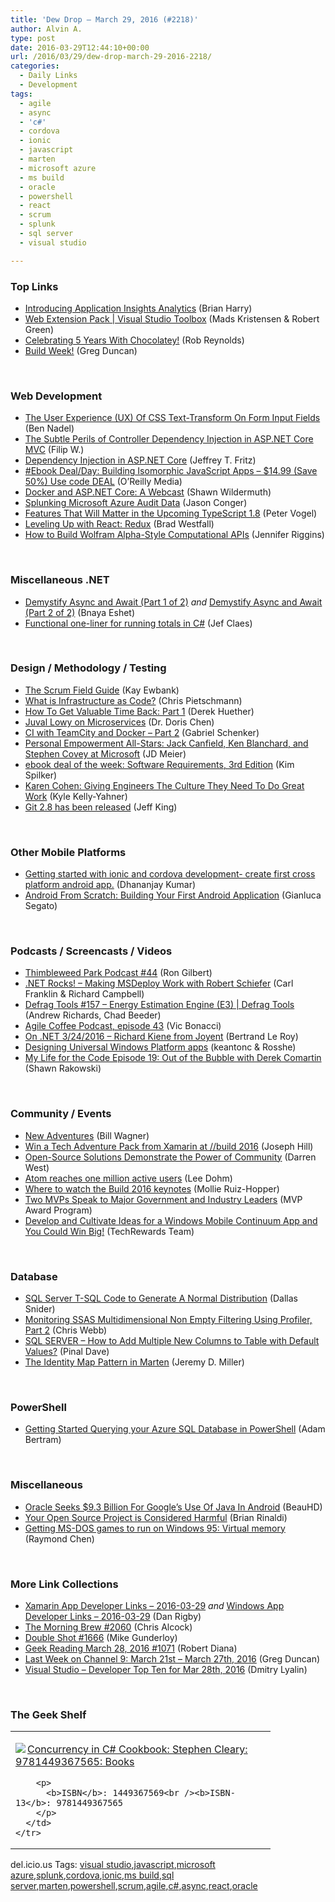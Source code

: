 ```yaml
---
title: 'Dew Drop – March 29, 2016 (#2218)'
author: Alvin A.
type: post
date: 2016-03-29T12:44:10+00:00
url: /2016/03/29/dew-drop-march-29-2016-2218/
categories:
  - Daily Links
  - Development
tags:
  - agile
  - async
  - 'c#'
  - cordova
  - ionic
  - javascript
  - marten
  - microsoft azure
  - ms build
  - oracle
  - powershell
  - react
  - scrum
  - splunk
  - sql server
  - visual studio

---
```

### <a name="top"></a>Top Links

  * <a href="https://blogs.msdn.microsoft.com/bharry/2016/03/28/introducing-application-analytics/" target="_blank">Introducing Application Insights Analytics</a> (Brian Harry)
  * <a href="https://channel9.msdn.com/Shows/Visual-Studio-Toolbox/Web-Extension-Pack?WT.mc_id=DX_MVP4025064" target="_blank">Web Extension Pack | Visual Studio Toolbox</a> (Mads Kristensen & Robert Green)
  * <a href="http://feedproxy.google.com/~r/robz/~3/ybiWHKb-M_Y/celebrating-5-years-with-chocolatey.aspx" target="_blank">Celebrating 5 Years With Chocolatey!</a> (Rob Reynolds)
  * <a href="https://channel9.msdn.com/coding4fun/blog/Build-Week?WT.mc_id=DX_MVP4025064" target="_blank">Build Week!</a> (Greg Duncan)

&nbsp;

### <a name="web"></a>Web Development

  * <a href="http://www.bennadel.com/blog/3061-the-user-experience-ux-of-css-text-transform-on-form-input-fields.htm" target="_blank">The User Experience (UX) Of CSS Text-Transform On Form Input Fields</a> (Ben Nadel)
  * <a href="http://www.strathweb.com/2016/03/the-subtle-perils-of-controller-dependency-injection-in-asp-net-core-mvc/" target="_blank">The Subtle Perils of Controller Dependency Injection in ASP.NET Core MVC</a> (Filip W.)
  * <a href="https://blogs.msdn.microsoft.com/webdev/2016/03/28/dependency-injection-in-asp-net-core/" target="_blank">Dependency Injection in ASP.NET Core</a> (Jeffrey T. Fritz)
  * <a href="http://feedproxy.google.com/~r/oreilly/news/~3/9_n3UYZnDIY/0636920042846.do" target="_blank">#Ebook Deal/Day: Building Isomorphic JavaScript Apps &#8211; $14.99 (Save 50%) Use code DEAL</a> (O&#8217;Reilly Media)
  * <a href="http://wildermuth.com/2016/03/28/Docker_and_ASP_NET_Core_A_Webcast" target="_blank">Docker and ASP.NET Core: A Webcast</a> (Shawn Wildermuth)
  * <a href="http://blogs.splunk.com/2016/03/28/splunking-microsoft-azure-audit-data/" target="_blank">Splunking Microsoft Azure Audit Data</a> (Jason Conger)
  * <a href="https://visualstudiomagazine.com/articles/2016/03/28/features-in-upcoming-typescript-1-8.aspx" target="_blank">Features That Will Matter in the Upcoming TypeScript 1.8</a> (Peter Vogel)
  * <a href="https://css-tricks.com/learning-react-redux/" target="_blank">Leveling Up with React: Redux</a> (Brad Westfall)
  * <a href="http://feedproxy.google.com/~r/ProgrammableWeb/~3/BcNoNylba7E/28" target="_blank">How to Build Wolfram Alpha-Style Computational APIs</a> (Jennifer Riggins)

&nbsp;

### <a name="dotnet"></a>Miscellaneous .NET

  * <a href="http://blogs.microsoft.co.il/bnaya/2016/03/29/demystify-async-and-await-part-1-of-2/" target="_blank">Demystify Async and Await (Part 1 of 2)</a> _and_ <a href="http://blogs.microsoft.co.il/bnaya/2016/03/29/demystify-async-and-await-part-2-of-2/" target="_blank">Demystify Async and Await (Part 2 of 2)</a> (Bnaya Eshet)
  * <a href="http://feedproxy.google.com/~r/DiaryOfAnetDeveloperByJefClaes/~3/vQhC0dVazEA/functional-one-liner-for-running-totals.html" target="_blank">Functional one-liner for running totals in C#</a> (Jef Claes)

&nbsp;

### <a name="design"></a>Design / Methodology / Testing

  * <a href="http://www.i-programmer.info/bookreviews/4-methodology/9569-the-scrum-field-guide.html" target="_blank">The Scrum Field Guide</a> (Kay Ewbank)
  * <a href="http://buildazure.com/2016/03/28/what-is-infrastructure-as-code/" target="_blank">What is Infrastructure as Code?</a> (Chris Pietschmann)
  * <a href="http://feedproxy.google.com/~r/LeadingAgile/~3/l5MeSwthkSI/" target="_blank">How To Get Valuable Time Back: Part 1</a> (Derek Huether)
  * <a href="https://channel9.msdn.com/Blogs/raw-tech/Juval-Lowy-On-Microservices?WT.mc_id=DX_MVP4025064" target="_blank">Juval Lowy on Microservices</a> (Dr. Doris Chen)
  * <a href="http://feedproxy.google.com/~r/LosTechies/~3/yeeGzTbxk48/" target="_blank">CI with TeamCity and Docker – Part 2</a> (Gabriel Schenker)
  * <a href="http://feedproxy.google.com/~r/jmeier/~3/BvUtU3JcbA4/" target="_blank">Personal Empowerment All-Stars: Jack Canfield, Ken Blanchard, and Stephen Covey at Microsoft</a> (JD Meier)
  * <a href="https://blogs.msdn.microsoft.com/microsoft_press/2016/03/28/ebook-deal-of-the-week-software-requirements-3rd-edition/" target="_blank">ebook deal of the week: Software Requirements, 3rd Edition</a> (Kim Spilker)
  * <a href="http://twilioinc.wpengine.com/2016/03/karen-cohen-giving-engineers-the-culture-they-need-to-do-great-work.html" target="_blank">Karen Cohen: Giving Engineers The Culture They Need To Do Great Work</a> (Kyle Kelly-Yahner)
  * <a href="https://github.com/blog/2131-git-2-8-has-been-released" target="_blank">Git 2.8 has been released</a> (Jeff King)

&nbsp;

### <a name="mobile"></a>Other Mobile Platforms

  * <a href="http://www.infragistics.com/community/blogs/dhananjay_kumar/archive/2016/03/29/getting-started-with-ionic-and-cordova-development-create-first-cross-platform-android-app.aspx" target="_blank">Getting started with ionic and cordova development- create first cross platform android app.</a> (Dhananjay Kumar)
  * <a href="http://code.tutsplus.com/tutorials/android-from-scratch-building-your-first-android-application--cms-26024" target="_blank">Android From Scratch: Building Your First Android Application</a> (Gianluca Segato)

&nbsp;

### <a name="podcasts"></a>Podcasts / Screencasts / Videos

  * <a href="https://blog.thimbleweedpark.com/podcast44" target="_blank">Thimbleweed Park Podcast #44</a> (Ron Gilbert)
  * <a href="http://www.dotnetrocks.com/default.aspx?ShowNum=1275" target="_blank">.NET Rocks! &#8211; Making MSDeploy Work with Robert Schiefer</a> (Carl Franklin & Richard Campbell)
  * <a href="https://channel9.msdn.com/Shows/Defrag-Tools/Defrag-Tools-157-Energy-Estimation-Engine-E3?WT.mc_id=DX_MVP4025064" target="_blank">Defrag Tools #157 &#8211; Energy Estimation Engine (E3) | Defrag Tools</a> (Andrew Richards, Chad Beeder)
  * <a href="http://agilecoffee.com/episode43/" target="_blank">Agile Coffee Podcast, episode 43</a> (Vic Bonacci)
  * <a href="https://blogs.msdn.microsoft.com/dotnet/2016/03/28/on-net-3242016-richard-kiene-from-joyent/" target="_blank">On .NET 3/24/2016 – Richard Kiene from Joyent</a> (Bertrand Le Roy)
  * <a href="https://channel9.msdn.com/Blogs/One-Dev-Minute/Designing-Universal-Windows-Platform-apps?WT.mc_id=DX_MVP4025064" target="_blank">Designing Universal Windows Platform apps</a> (keantonc & Rosshe)
  * <a href="http://www.mylifeforthecode.com/episode-19-out-of-the-bubble-with-derek-comartin/" target="_blank">My Life for the Code Episode 19: Out of the Bubble with Derek Comartin</a> (Shawn Rakowski)

&nbsp;

### <a name="events"></a>Community / Events

  * <a href="http://thebillwagner.com/Blog/Item/2016-03-28-NewAdventures" target="_blank">New Adventures</a> (Bill Wagner)
  * <a href="https://blog.xamarin.com/win-a-tech-adventure-pack-from-xamarin-at-build-2016/" target="_blank">Win a Tech Adventure Pack from Xamarin at //build 2016</a> (Joseph Hill)
  * <a href="http://www.syncfusion.com/blogs/post/open-source-solutions-demonstrate-the-power-of-community.aspx" target="_blank">Open-Source Solutions Demonstrate the Power of Community</a> (Darren West)
  * <a href="https://github.com/blog/2132-atom-reaches-one-million-active-users" target="_blank">Atom reaches one million active users</a> (Lee Dohm)
  * <a href="http://blogs.windows.com/windowsexperience/2016/03/28/where-to-watch-the-build-2016-keynotes/?WT.mc_id=DX_MVP4025064" target="_blank">Where to watch the Build 2016 keynotes</a> (Mollie Ruiz-Hopper)
  * <a href="https://blogs.msdn.microsoft.com/mvpawardprogram/2016/03/28/two-mvps-speak-to-major-government-and-industry-leaders-2/" target="_blank">Two MVPs Speak to Major Government and Industry Leaders</a> (MVP Award Program)
  * <a href="http://blog.rewards.msdn.microsoft.com/2016/03/28/develop-and-cultivate-ideas-for-a-windows-mobile-continuum-app-and-you-could-win-big/" target="_blank">Develop and Cultivate Ideas for a Windows Mobile Continuum App and You Could Win Big!</a> (TechRewards Team)

&nbsp;

### <a name="sql"></a>Database

  * <a href="http://feedproxy.google.com/~r/MSSQLTips-LatestSqlServerTips/~3/7-Y-NlRChQE/tip.asp" target="_blank">SQL Server T-SQL Code to Generate A Normal Distribution</a> (Dallas Snider)
  * <a href="http://blog.crossjoin.co.uk/2016/03/28/monitoring-ssas-multidimensional-non-empty-filtering-using-profiler-part-2/" target="_blank">Monitoring SSAS Multidimensional Non Empty Filtering Using Profiler, Part 2</a> (Chris Webb)
  * <a href="http://blog.sqlauthority.com/2016/03/29/sql-server-add-multiple-new-columns-table-default-values/" target="_blank">SQL SERVER – How to Add Multiple New Columns to Table with Default Values?</a> (Pinal Dave)
  * <a href="http://jeremydmiller.com/2016/03/29/the-identity-map-pattern-in-marten/" target="_blank">The Identity Map Pattern in Marten</a> (Jeremy D. Miller)

&nbsp;

### <a name="ps"></a>PowerShell

  * <a href="http://feedproxy.google.com/~r/MSSQLTips-LatestSqlServerTips/~3/ENiB7gv2u78/tip.asp" target="_blank">Getting Started Querying your Azure SQL Database in PowerShell</a> (Adam Bertram)

&nbsp;

### <a name="misc"></a>Miscellaneous

  * <a href="http://rss.slashdot.org/~r/Slashdot/slashdot/~3/Bgb9t4YRLNk/oracle-seeks-93-billion-for-googles-use-of-java-in-android" target="_blank">Oracle Seeks $9.3 Billion For Google&#8217;s Use Of Java In Android</a> (BeauHD)
  * <a href="http://developer.telerik.com/featured/open-source-project-considered-harmful/" target="_blank">Your Open Source Project is Considered Harmful</a> (Brian Rinaldi)
  * <a href="https://blogs.msdn.microsoft.com/oldnewthing/20160328-00/?p=93204" target="_blank">Getting MS-DOS games to run on Windows 95: Virtual memory</a> (Raymond Chen)

&nbsp;

### <a name="links"></a>More Link Collections

  * <a href="http://allaboutxamarin.com/2016/03/xamarin-app-developer-links-2016-03-29/" target="_blank">Xamarin App Developer Links &#8211; 2016-03-29</a> _and_ <a href="http://windowsappdev.com/2016/03/windows-app-developer-links-2016-03-29/" target="_blank">Windows App Developer Links &#8211; 2016-03-29</a> (Dan Rigby)
  * <a href="http://feedproxy.google.com/~r/ReflectivePerspective/~3/vsgrCc1-kPk/" target="_blank">The Morning Brew #2060</a> (Chris Alcock)
  * <a href="http://afreshcup.com/home/2016/3/29/double-shot-1666.html" target="_blank">Double Shot #1666</a> (Mike Gunderloy)
  * <a href="http://feeds.regulargeek.com/~r/RegularGeek/~3/DLH_NovGypU/" target="_blank">Geek Reading March 28, 2016 #1071</a> (Robert Diana)
  * <a href="https://channel9.msdn.com/Blogs/C9Team/Last-Week-on-Channel-9-March-21st-March-27th-2016?WT.mc_id=DX_MVP4025064" target="_blank">Last Week on Channel 9: March 21st &#8211; March 27th, 2016</a> (Greg Duncan)
  * <a href="http://www.lyalin.com/2016/03/28/visual-studio-developer-top-ten-for-mar-28th-2016/" target="_blank">Visual Studio – Developer Top Ten for Mar 28th, 2016</a> (Dmitry Lyalin)

&nbsp;

### <a name="shelf"></a>The Geek Shelf

<div id="scid:7dc1bd33-94bd-46fd-a20b-0131235bcd47:64ac9994-9ec3-4077-825e-835605e36a28" class="wlWriterEditableSmartContent" style="float: none; padding-bottom: 0px; padding-top: 0px; padding-left: 0px; margin: 0px; display: inline; padding-right: 0px">
  <table cellspacing="0" cellpadding="2" width="400" border="0" unselectable="on">
    <tr>
      <td valign="top" width="400">
        <p>
          <a title="Concurrency in C# Cookbook: Stephen Cleary: 9781449367565: Books" href="http://www.amazon.com/exec/obidos/ASIN/1449367569/amavin-20"><img data-recalc-dims="1" decoding="async" src="https://i0.wp.com/images.amazon.com/images/P/1449367569.01.MZZZZZZZ.jpg?w=660" border="0" align="left" style="float:left" />Concurrency in C# Cookbook: Stephen Cleary: 9781449367565: Books</a>
        </p>
        
        <p>
          <b>ISBN</b>: 1449367569<br /><b>ISBN-13</b>: 9781449367565
        </p>
      </td>
    </tr>
  </table>
</div>

<div id="scid:0767317B-992E-4b12-91E0-4F059A8CECA8:bfd7735d-9d1f-4cc1-9a96-8e4ce11d90b0" class="wlWriterEditableSmartContent" style="float: none; padding-bottom: 0px; padding-top: 0px; padding-left: 0px; margin: 0px; display: inline; padding-right: 0px">
  del.icio.us Tags: <a href="http://del.icio.us/popular/visual+studio" rel="tag">visual studio</a>,<a href="http://del.icio.us/popular/javascript" rel="tag">javascript</a>,<a href="http://del.icio.us/popular/microsoft+azure" rel="tag">microsoft azure</a>,<a href="http://del.icio.us/popular/splunk" rel="tag">splunk</a>,<a href="http://del.icio.us/popular/cordova" rel="tag">cordova</a>,<a href="http://del.icio.us/popular/ionic" rel="tag">ionic</a>,<a href="http://del.icio.us/popular/ms+build" rel="tag">ms build</a>,<a href="http://del.icio.us/popular/sql+server" rel="tag">sql server</a>,<a href="http://del.icio.us/popular/marten" rel="tag">marten</a>,<a href="http://del.icio.us/popular/powershell" rel="tag">powershell</a>,<a href="http://del.icio.us/popular/scrum" rel="tag">scrum</a>,<a href="http://del.icio.us/popular/agile" rel="tag">agile</a>,<a href="http://del.icio.us/popular/c%23" rel="tag">c#</a>,<a href="http://del.icio.us/popular/async" rel="tag">async</a>,<a href="http://del.icio.us/popular/react" rel="tag">react</a>,<a href="http://del.icio.us/popular/oracle" rel="tag">oracle</a>
</div>